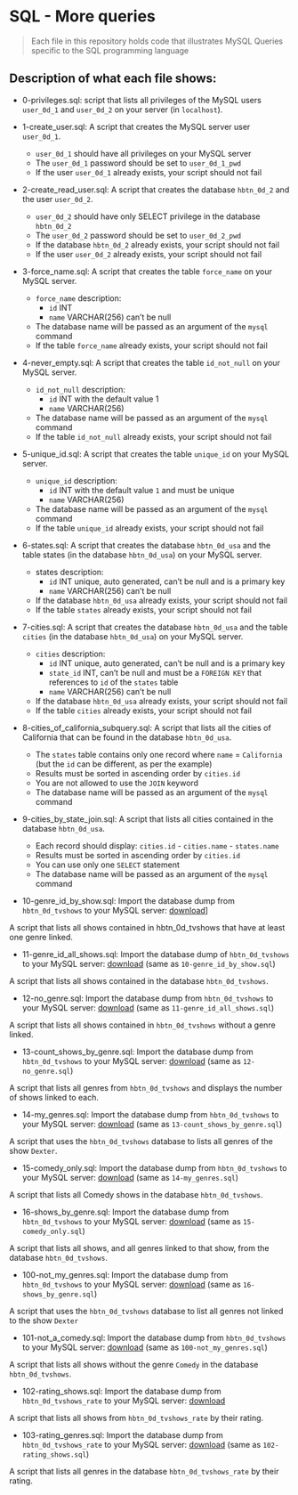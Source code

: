 # SQL - More queries
> Each file in this repository holds code that illustrates MySQL Queries
> specific to the SQL programming language

## Description of what each file shows:
* 0-privileges.sql: script that lists all privileges of the MySQL users `user_0d_1` and `user_0d_2` on your server (in `localhost`).

* 1-create_user.sql: A script that creates the MySQL server user `user_0d_1`.

	- `user_0d_1` should have all privileges on your MySQL server
	- The `user_0d_1` password should be set to `user_0d_1_pwd`
	- If the user `user_0d_1` already exists, your script should not fail

* 2-create_read_user.sql: A script that creates the database `hbtn_0d_2` and the user `user_0d_2`.

	- `user_0d_2` should have only SELECT privilege in the database `hbtn_0d_2`
	- The `user_0d_2` password should be set to `user_0d_2_pwd`
	- If the database `hbtn_0d_2` already exists, your script should not fail
	- If the user `user_0d_2` already exists, your script should not fail

* 3-force_name.sql: A script that creates the table `force_name` on your MySQL server.

	- `force_name` description:
		- `id` INT
		- `name` VARCHAR(256) can’t be null
	- The database name will be passed as an argument of the `mysql` command
	- If the table `force_name` already exists, your script should not fail

* 4-never_empty.sql: A script that creates the table `id_not_null` on your MySQL server.

	- `id_not_null` description:
		- `id` INT with the default value 1
		- `name` VARCHAR(256)
	- The database name will be passed as an argument of the `mysql` command
	- If the table `id_not_null` already exists, your script should not fail

* 5-unique_id.sql: A script that creates the table `unique_id` on your MySQL server.

	- `unique_id` description:
		- `id` INT with the default value `1` and must be unique
		- `name` VARCHAR(256)
	- The database name will be passed as an argument of the `mysql` command
	- If the table `unique_id` already exists, your script should not fail

* 6-states.sql: A script that creates the database `hbtn_0d_usa` and the table states (in the database `hbtn_0d_usa`) on your MySQL server.

	- states description:
		- `id` INT unique, auto generated, can’t be null and is a primary key
		- `name` VARCHAR(256) can’t be null
	- If the database `hbtn_0d_usa` already exists, your script should not fail
	- If the table `states` already exists, your script should not fail

* 7-cities.sql: A script that creates the database `hbtn_0d_usa` and the table `cities` (in the database `hbtn_0d_usa`) on your MySQL server.

	- `cities` description:
		- `id` INT unique, auto generated, can’t be null and is a primary key
		- `state_id` INT, can’t be null and must be a `FOREIGN KEY` that references to `id` of the `states` table
		- `name` VARCHAR(256) can’t be null
	- If the database `hbtn_0d_usa` already exists, your script should not fail
	- If the table `cities` already exists, your script should not fail

* 8-cities_of_california_subquery.sql: A script that lists all the cities of California that can be found in the database `hbtn_0d_usa`.

	- The `states` table contains only one record where `name` = `California` (but the `id` can be different, as per the example)
	- Results must be sorted in ascending order by `cities.id`
	- You are not allowed to use the `JOIN` keyword
	- The database name will be passed as an argument of the `mysql` command

* 9-cities_by_state_join.sql: A script that lists all cities contained in the database `hbtn_0d_usa`.

	- Each record should display: `cities.id` - `cities.name` - `states.name`
	- Results must be sorted in ascending order by `cities.id`
	- You can use only one `SELECT` statement
	- The database name will be passed as an argument of the `mysql` command

* 10-genre_id_by_show.sql: Import the database dump from `hbtn_0d_tvshows` to your MySQL server: [download](https://s3.amazonaws.com/intranet-projects-files/holbertonschool-higher-level_programming+/274/hbtn_0d_tvshows.sql)]

A script that lists all shows contained in hbtn_0d_tvshows that have at least one genre linked.

* 11-genre_id_all_shows.sql: Import the database dump of `hbtn_0d_tvshows` to your MySQL server: [download](https://s3.amazonaws.com/intranet-projects-files/holbertonschool-higher-level_programming+/274/hbtn_0d_tvshows.sql) (same as `10-genre_id_by_show.sql`)

A script that lists all shows contained in the database `hbtn_0d_tvshows`.

* 12-no_genre.sql: Import the database dump from `hbtn_0d_tvshows` to your MySQL server: [download](https://s3.amazonaws.com/intranet-projects-files/holbertonschool-higher-level_programming+/274/hbtn_0d_tvshows.sql) (same as `11-genre_id_all_shows.sql`)

A script that lists all shows contained in `hbtn_0d_tvshows` without a genre linked.

* 13-count_shows_by_genre.sql: Import the database dump from `hbtn_0d_tvshows` to your MySQL server: [download](https://s3.amazonaws.com/intranet-projects-files/holbertonschool-higher-level_programming+/274/hbtn_0d_tvshows.sql) (same as `12-no_genre.sql`)

A  script that lists all genres from `hbtn_0d_tvshows` and displays the number of shows linked to each.

* 14-my_genres.sql: Import the database dump from `hbtn_0d_tvshows` to your MySQL server: [download](https://s3.amazonaws.com/intranet-projects-files/holbertonschool-higher-level_programming+/274/hbtn_0d_tvshows.sql) (same as `13-count_shows_by_genre.sql`)

A script that uses the `hbtn_0d_tvshows` database to lists all genres of the show `Dexter`.

* 15-comedy_only.sql: Import the database dump from `hbtn_0d_tvshows` to your MySQL server: [download](https://s3.amazonaws.com/intranet-projects-files/holbertonschool-higher-level_programming+/274/hbtn_0d_tvshows.sql) (same as `14-my_genres.sql`)

A script that lists all Comedy shows in the database `hbtn_0d_tvshows`.

* 16-shows_by_genre.sql: Import the database dump from `hbtn_0d_tvshows` to your MySQL server: [download](https://s3.amazonaws.com/intranet-projects-files/holbertonschool-higher-level_programming+/274/hbtn_0d_tvshows.sql) (same as `15-comedy_only.sql`)

A script that lists all shows, and all genres linked to that show, from the database `hbtn_0d_tvshows`.

* 100-not_my_genres.sql: Import the database dump from `hbtn_0d_tvshows` to your MySQL server: [download](https://s3.amazonaws.com/intranet-projects-files/holbertonschool-higher-level_programming+/274/hbtn_0d_tvshows.sql) (same as `16-shows_by_genre.sql`)

A script that uses the `hbtn_0d_tvshows` database to list all genres not linked to the show `Dexter`

* 101-not_a_comedy.sql: Import the database dump from `hbtn_0d_tvshows` to your MySQL server: [download](https://s3.amazonaws.com/intranet-projects-files/holbertonschool-higher-level_programming+/274/hbtn_0d_tvshows.sql) (same as `100-not_my_genres.sql`)

A script that lists all shows without the genre `Comedy` in the database `hbtn_0d_tvshows`.

* 102-rating_shows.sql: Import the database dump from `hbtn_0d_tvshows_rate` to your MySQL server: [download](https://s3.amazonaws.com/intranet-projects-files/holbertonschool-higher-level_programming+/274/hbtn_0d_tvshows_rate.sql)

A script that lists all shows from `hbtn_0d_tvshows_rate` by their rating.

* 103-rating_genres.sql: Import the database dump from `hbtn_0d_tvshows_rate` to your MySQL server: [download](https://s3.amazonaws.com/intranet-projects-files/holbertonschool-higher-level_programming+/274/hbtn_0d_tvshows_rate.sql) (same as `102-rating_shows.sql`)

A script that lists all genres in the database `hbtn_0d_tvshows_rate` by their rating.
